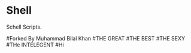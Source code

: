 # Shell
Schell Scripts.

#Forked By Muhammad Bilal Khan
#THE GREAT
#THE BEST
#THE SEXY
#THe INTELEGENT
#Hi
